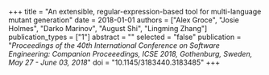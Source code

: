 +++
title = "An extensible, regular-expression-based tool for multi-language mutant generation"
date = 2018-01-01
authors = ["Alex Groce", "Josie Holmes", "Darko Marinov", "August Shi", "Lingming Zhang"]
publication_types = ["1"]
abstract = ""
selected = "false"
publication = "*Proceedings of the 40th International Conference on Software Engineering: Companion Proceeedings, ICSE 2018, Gothenburg, Sweden, May 27 - June 03, 2018*"
doi = "10.1145/3183440.3183485"
+++

